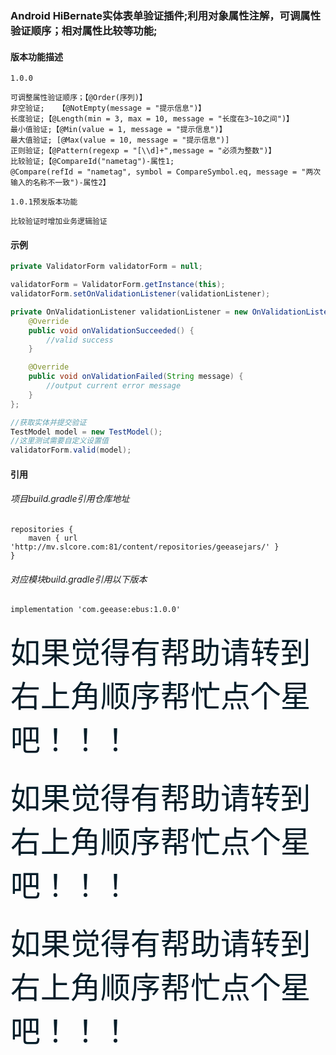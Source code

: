 ### Android HiBernate实体表单验证插件;利用对象属性注解，可调属性验证顺序；相对属性比较等功能;
#### 版本功能描述
```doc
1.0.0

可调整属性验证顺序；【@Order(序列)】
非空验证;	【@NotEmpty(message = "提示信息")】
长度验证;【@Length(min = 3, max = 10, message = "长度在3~10之间")】
最小值验证;【@Min(value = 1, message = "提示信息")】
最大值验证; [@Max(value = 10, message = "提示信息")]
正则验证;【@Pattern(regexp = "[\\d]+",message = "必须为整数")】
比较验证;【@CompareId("nametag")-属性1;
@Compare(refId = "nametag", symbol = CompareSymbol.eq, message = "两次输入的名称不一致")-属性2】

1.0.1预发版本功能

比较验证时增加业务逻辑验证
```
#### 示例
```java
private ValidatorForm validatorForm = null;

validatorForm = ValidatorForm.getInstance(this);
validatorForm.setOnValidationListener(validationListener);

private OnValidationListener validationListener = new OnValidationListener() {
    @Override
    public void onValidationSucceeded() {
        //valid success
    }

    @Override
    public void onValidationFailed(String message) {
        //output current error message
    }
};

//获取实体并提交验证
TestModel model = new TestModel();
//这里测试需要自定义设置值
validatorForm.valid(model);
```
#### 引用
###### 项目build.gradle引用仓库地址
```doc
repositories {
    maven { url 'http://mv.slcore.com:81/content/repositories/geeasejars/' }
}
```
###### 对应模块build.gradle引用以下版本
```doc
implementation 'com.geease:ebus:1.0.0'
```

###
<font size="12" color="#041d29">如果觉得有帮助请转到右上角顺序帮忙点个星吧！！！</font>
###
<font size="12" color="#041d29">如果觉得有帮助请转到右上角顺序帮忙点个星吧！！！</font>
###
<font size="12" color="#041d29">如果觉得有帮助请转到右上角顺序帮忙点个星吧！！！</font>